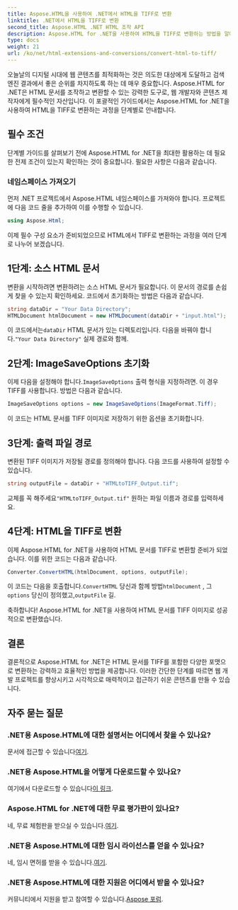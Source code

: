 ```yaml
---
title: Aspose.HTML을 사용하여 .NET에서 HTML을 TIFF로 변환
linktitle: .NET에서 HTML을 TIFF로 변환
second_title: Aspose.HTML .NET HTML 조작 API
description: Aspose.HTML for .NET을 사용하여 HTML을 TIFF로 변환하는 방법을 알아보세요. 효율적인 웹 콘텐츠 최적화를 위한 단계별 가이드를 따르세요.
type: docs
weight: 21
url: /ko/net/html-extensions-and-conversions/convert-html-to-tiff/
---
```


오늘날의 디지털 시대에 웹 콘텐츠를 최적화하는 것은 의도한 대상에게 도달하고 검색 엔진 결과에서 좋은 순위를 차지하도록 하는 데 매우 중요합니다. Aspose.HTML for .NET은 HTML 문서를 조작하고 변환할 수 있는 강력한 도구로, 웹 개발자와 콘텐츠 제작자에게 필수적인 자산입니다. 이 포괄적인 가이드에서는 Aspose.HTML for .NET을 사용하여 HTML을 TIFF로 변환하는 과정을 단계별로 안내합니다.

## 필수 조건

단계별 가이드를 살펴보기 전에 Aspose.HTML for .NET을 최대한 활용하는 데 필요한 전제 조건이 있는지 확인하는 것이 중요합니다. 필요한 사항은 다음과 같습니다.

### 네임스페이스 가져오기

먼저 .NET 프로젝트에서 Aspose.HTML 네임스페이스를 가져와야 합니다. 프로젝트에 다음 코드 줄을 추가하여 이를 수행할 수 있습니다.

```csharp
using Aspose.Html;
```

이제 필수 구성 요소가 준비되었으므로 HTML에서 TIFF로 변환하는 과정을 여러 단계로 나누어 보겠습니다.

## 1단계: 소스 HTML 문서

변환을 시작하려면 변환하려는 소스 HTML 문서가 필요합니다. 이 문서의 경로를 손쉽게 찾을 수 있는지 확인하세요. 코드에서 초기화하는 방법은 다음과 같습니다.

```csharp
string dataDir = "Your Data Directory";
HTMLDocument htmlDocument = new HTMLDocument(dataDir + "input.html");
```

 이 코드에서는`dataDir` HTML 문서가 있는 디렉토리입니다. 다음을 바꿔야 합니다.`"Your Data Directory"` 실제 경로와 함께.

## 2단계: ImageSaveOptions 초기화

 이제 다음을 설정해야 합니다.`ImageSaveOptions` 출력 형식을 지정하려면. 이 경우 TIFF를 사용합니다. 방법은 다음과 같습니다.

```csharp
ImageSaveOptions options = new ImageSaveOptions(ImageFormat.Tiff);
```

이 코드는 HTML 문서를 TIFF 이미지로 저장하기 위한 옵션을 초기화합니다.

## 3단계: 출력 파일 경로

변환된 TIFF 이미지가 저장될 경로를 정의해야 합니다. 다음 코드를 사용하여 설정할 수 있습니다.

```csharp
string outputFile = dataDir + "HTMLtoTIFF_Output.tif";
```

 교체를 꼭 해주세요`"HTMLtoTIFF_Output.tif"` 원하는 파일 이름과 경로를 입력하세요.

## 4단계: HTML을 TIFF로 변환

이제 Aspose.HTML for .NET을 사용하여 HTML 문서를 TIFF로 변환할 준비가 되었습니다. 이를 위한 코드는 다음과 같습니다.

```csharp
Converter.ConvertHTML(htmlDocument, options, outputFile);
```

 이 코드는 다음을 호출합니다.`ConvertHTML` 당신과 함께 방법`htmlDocument` , 그`options` 당신이 정의했고,`outputFile` 길.

축하합니다! Aspose.HTML for .NET을 사용하여 HTML 문서를 TIFF 이미지로 성공적으로 변환했습니다.

## 결론

결론적으로 Aspose.HTML for .NET은 HTML 문서를 TIFF를 포함한 다양한 포맷으로 변환하는 강력하고 효율적인 방법을 제공합니다. 이러한 간단한 단계를 따르면 웹 개발 프로젝트를 향상시키고 시각적으로 매력적이고 접근하기 쉬운 콘텐츠를 만들 수 있습니다.

## 자주 묻는 질문

### .NET용 Aspose.HTML에 대한 설명서는 어디에서 찾을 수 있나요?
 문서에 접근할 수 있습니다[여기](https://reference.aspose.com/html/net/).

### .NET용 Aspose.HTML을 어떻게 다운로드할 수 있나요?
 여기에서 다운로드할 수 있습니다[이 링크](https://releases.aspose.com/html/net/).

### Aspose.HTML for .NET에 대한 무료 평가판이 있나요?
 네, 무료 체험판을 받으실 수 있습니다.[여기](https://releases.aspose.com/).

### .NET용 Aspose.HTML에 대한 임시 라이선스를 얻을 수 있나요?
네, 임시 면허를 받을 수 있습니다.[여기](https://purchase.aspose.com/temporary-license/).

### .NET용 Aspose.HTML에 대한 지원은 어디에서 받을 수 있나요?
 커뮤니티에서 지원을 받고 참여할 수 있습니다.[Aspose 포럼](https://forum.aspose.com/).